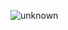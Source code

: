 ![unknown](https://user-images.githubusercontent.com/105936425/191106683-61d77f0e-bb2d-4ed4-8356-6eaab4e6f410.png)
